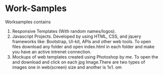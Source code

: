 # Work-Samples
Worksamples contains
1. Responsive Templates (With random names/logos).
2. Javascript Projects.
Developed by using HTML, CSS, and jquery frameworks like: Bootstrap, UI-kit, APIs and other web tools.
To open files download any folder and open index.html in each folder and make you have an active intrenet connection.
3. Mockups of web templates created using Photoshop by me. To open the and download and click on each jpg Image.There are two types of images one in web(screen) size and another is 1x1. om
